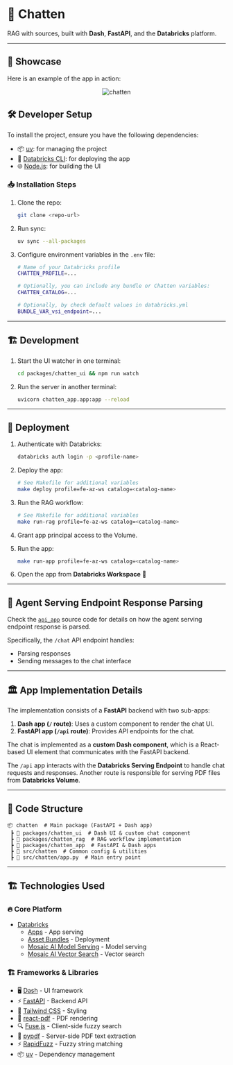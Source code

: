# 🚀 Chatten

RAG with sources, built with **Dash**, **FastAPI**, and the **Databricks** platform.

---

## 💫 Showcase

Here is an example of the app in action:

<div style="text-align: center;">
  <img src="assets/showcase.gif" alt="chatten" style="max-width: 800px; height: auto;">
</div>


## 🛠 Developer Setup

To install the project, ensure you have the following dependencies:

- 📦 [uv](https://docs.astral.sh/uv/): for managing the project
- 🚀 [Databricks CLI](https://docs.databricks.com/dev-tools/cli/index.html): for deploying the app
- 🌐 [Node.js](https://nodejs.org/en/): for building the UI

### 📥 Installation Steps

1. Clone the repo:

   ```bash
   git clone <repo-url>
   ```

2. Run sync:

   ```bash
   uv sync --all-packages
   ```

3. Configure environment variables in the `.env` file:

   ```bash
   # Name of your Databricks profile
   CHATTEN_PROFILE=...
   
   # Optionally, you can include any bundle or Chatten variables:
   CHATTEN_CATALOG=...
   
   # Optionally, by check default values in databricks.yml
   BUNDLE_VAR_vsi_endpoint=...
   ```

---

## 🏗 Development

1. Start the UI watcher in one terminal:

   ```bash
   cd packages/chatten_ui && npm run watch
   ```

2. Run the server in another terminal:

   ```bash
   uvicorn chatten_app.app:app --reload
   ```

---

## 🚀 Deployment

1. Authenticate with Databricks:

   ```bash
   databricks auth login -p <profile-name>
   ```

2. Deploy the app:

   ```bash
   # See Makefile for additional variables
   make deploy profile=fe-az-ws catalog=<catalog-name>
   ```

3. Run the RAG workflow:

   ```bash
   # See Makefile for additional variables
   make run-rag profile=fe-az-ws catalog=<catalog-name>
   ```

4. Grant app principal access to the Volume.
5. Run the app:

   ```bash
   make run-app profile=fe-az-ws catalog=<catalog-name>
   ```

6. Open the app from **Databricks Workspace** 🎉

---

## 🤖 Agent Serving Endpoint Response Parsing

Check the [`api_app`](packages/chatten_app/chatten_app/api_app.py) source code for details on how the agent serving endpoint response is parsed.

Specifically, the `/chat` API endpoint handles:
- Parsing responses
- Sending messages to the chat interface

---

## 🏛 App Implementation Details

The implementation consists of a **FastAPI** backend with two sub-apps:

1. **Dash app (`/` route)**: Uses a custom component to render the chat UI.
2. **FastAPI app (`/api` route)**: Provides API endpoints for the chat.

The chat is implemented as a **custom Dash component**, which is a React-based UI element that communicates with the FastAPI backend.

The `/api` app interacts with the **Databricks Serving Endpoint** to handle chat requests and responses. Another route is responsible for serving PDF files from **Databricks Volume**.

---

## 📂 Code Structure

```
📦 chatten  # Main package (FastAPI + Dash app)
 ┣ 📂 packages/chatten_ui  # Dash UI & custom chat component
 ┣ 📂 packages/chatten_rag  # RAG workflow implementation
 ┣ 📂 packages/chatten_app  # FastAPI & Dash apps
 ┣ 📂 src/chatten  # Common config & utilities
 ┣ 📂 src/chatten/app.py  # Main entry point
```

---

## 🏗 Technologies Used

### 🔥 Core Platform
- [Databricks](https://databricks.com/)
  - [Apps](https://www.databricks.com/product/databricks-apps) - App serving
  - [Asset Bundles](https://docs.databricks.com/en/dev-tools/bundles/index.html) - Deployment
  - [Mosaic AI Model Serving](https://docs.databricks.com/en/machine-learning/model-serving/index.html) - Model serving
  - [Mosaic AI Vector Search](https://docs.databricks.com/en/generative-ai/vector-search.html) - Vector search

### 🏗 Frameworks & Libraries
- 🖥 [Dash](https://dash.plotly.com/) - UI framework
- ⚡ [FastAPI](https://fastapi.tiangolo.com/) - Backend API
- 🎨 [Tailwind CSS](https://tailwindcss.com/) - Styling
- 📄 [react-pdf](https://github.com/wojtekmaj/react-pdf) - PDF rendering
- 🔍 [Fuse.js](https://www.fusejs.io/) - Client-side fuzzy search
- 📜 [pypdf](https://pypdf.readthedocs.io/en/stable/) - Server-side PDF text extraction
- ⚡ [RapidFuzz](https://pypi.org/project/RapidFuzz/) - Fuzzy string matching
- 📦 [uv](https://docs.astral.sh/uv/) - Dependency management
